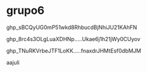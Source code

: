 # grupo6

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


ghp_8rc4s3OLgLuaXDHNp.....Ukae6j1h21jWy0CUyov


ghp_TNuRKVrbeJTF1LoKK.....fnaxdrJHMtEsf0dbMJM


aajuli